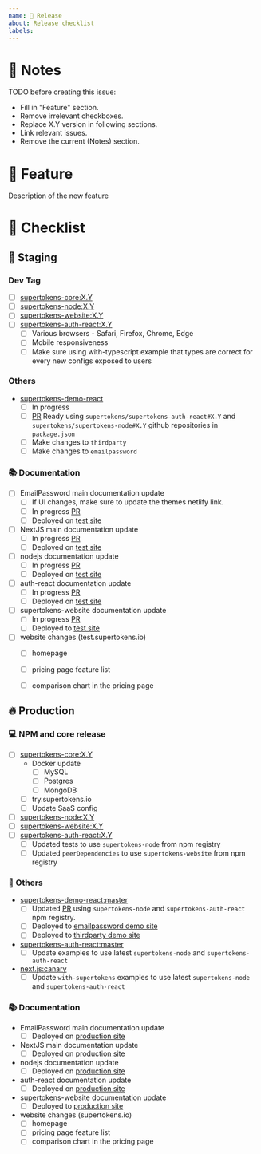 ```yaml
---
name: 📅 Release
about: Release checklist
labels:
---
```


# 📝 Notes

TODO before creating this issue:
 - Fill in "Feature" section.
 - Remove irrelevant checkboxes.
 - Replace X.Y version in following sections.
 - Link relevant issues.
 - Remove the current (Notes) section.

# 🚀 Feature

Description of the new feature


# 📅 Checklist

## 🔶 Staging 

### Dev Tag
 - [ ] [supertokens-core:X.Y](https://github.com/supertokens/supertokens-core/tree/X.Y)
 - [ ] [supertokens-node:X.Y](https://github.com/supertokens/supertokens-node/tree/X.Y)
 - [ ] [supertokens-website:X.Y](https://github.com/supertokens/supertokens-website/X.Y)
 - [ ] [supertokens-auth-react:X.Y](https://github.com/supertokens/supertokens-auth-react/tree/X.Y)
    - [ ] Various browsers - Safari, Firefox, Chrome, Edge
    - [ ] Mobile responsiveness
    - [ ] Make sure using with-typescript example that types are correct for every new configs exposed to users

### Others

 - [supertokens-demo-react](https://github.com/supertokens/supertokens-demo-react/tree/master)
     - [ ] In progress
     - [ ] [PR]() Ready using `supertokens/supertokens-auth-react#X.Y` and `supertokens/supertokens-node#X.Y` github repositories in `package.json`
     - [ ] Make changes to `thirdparty`
     - [ ] Make changes to `emailpassword`

### 📚 Documentation

- [ ] EmailPassword main documentation update
   - [ ] If UI changes, make sure to update the themes netlify link.
   - [ ] In progress [PR]()
   - [ ] Deployed on [test site](https://test.supertokens.io/docs/emailpassword/introduction)

- [ ] NextJS main documentation update
   - [ ] In progress [PR]()
   - [ ] Deployed on [test site](https://test.supertokens.io/docs/emailpassword/nextjs/supertokens-with-nextjs)

- [ ] nodejs documentation update
   - [ ] In progress [PR]()
   - [ ] Deployed on [test site](https://test.supertokens.io/docs/nodejs/installation)

- [ ] auth-react documentation update
   - [ ] In progress [PR]()
   - [ ] Deployed on [test site](https://test.supertokens.io/docs/auth-react/introduction)

- [ ] supertokens-website documentation update
   - [ ] In progress [PR]()
   - [ ] Deployed to [test site](https://test.supertokens.io/docs/website/introduction)

- [ ] website changes (test.supertokens.io)
   - [ ] homepage
   - [ ] pricing page feature list
   - [ ] comparison chart in the pricing page


## 🔥 Production 

### 💻 NPM and core release

 - [ ] [supertokens-core:X.Y](https://github.com/supertokens/supertokens-core/tree/X.Y)
    - Docker update
       - [ ] MySQL
       - [ ] Postgres
       - [ ] MongoDB
    - [ ] try.supertokens.io
    - [ ] Update SaaS config
 - [ ] [supertokens-node:X.Y](https://github.com/supertokens/supertokens-node/tree/X.Y)
 - [ ] [supertokens-website:X.Y](https://github.com/supertokens/supertokens-website/tree/X.Y)
 - [ ] [supertokens-auth-react:X.Y](https://github.com/supertokens/supertokens-auth-react/tree/X.Y)
   - [ ] Updated tests to use `supertokens-node` from npm registry
   - [ ] Updated `peerDependencies` to use `supertokens-website` from npm registry

### 🔀 Others

- [supertokens-demo-react:master](https://github.com/supertokens/supertokens-demo-react/tree/master)
   - [ ] Updated [PR]() using `supertokens-node` and `supertokens-auth-react` npm registry.
   - [ ] Deployed to [emailpassword demo site](https://emailpassword.demo.supertokens.io/)
   - [ ] Deployed to [thirdparty demo site](https://thirdparty.demo.supertokens.io/)

- [supertokens-auth-react:master](https://github.com/supertokens/supertokens-auth-react/tree/master)
   - [ ] Update examples to use latest `supertokens-node` and `supertokens-auth-react`

- [next.js:canary](https://github.com/vercel/next.js/tree/canary)
   - [ ] Update `with-supertokens` examples to use latest `supertokens-node` and `supertokens-auth-react`

### 📚 Documentation

- EmailPassword main documentation update
   - [ ] Deployed on [production site](https://supertokens.io/docs/emailpassword/introduction)

- NextJS main documentation update
   - [ ] Deployed on [production site](https://test.supertokens.io/docs/emailpassword/nextjs/supertokens-with-nextjs)

- nodejs documentation update
   - [ ] Deployed on [production site](https://supertokens.io/docs/nodejs/installation)

- auth-react documentation update
   - [ ] Deployed on [production site](https://supertokens.io/docs/auth-react/installation)

- supertokens-website documentation update
   - [ ] Deployed to [production site](https://supertokens.io/docs/website/introduction)
   
- website changes (supertokens.io)
   - [ ] homepage
   - [ ] pricing page feature list
   - [ ] comparison chart in the pricing page
